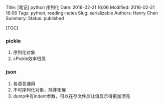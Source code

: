Title: [笔记] python 序列化
Date: 2016-02-21 16:06
Modified: 2016-02-21 16:06
Tags: python, reading-notes
Slug: serializable
Authors: Henry Chen
Summary:
Status: published

[TOC]


### pickle

1. 序列化对象
2. cPickle效率很高


### json

1. 各语言通用
2. 不可序列化对象，除非拓展
3. dump中有indent参数，可以在存文件后让值显示得更加漂亮
